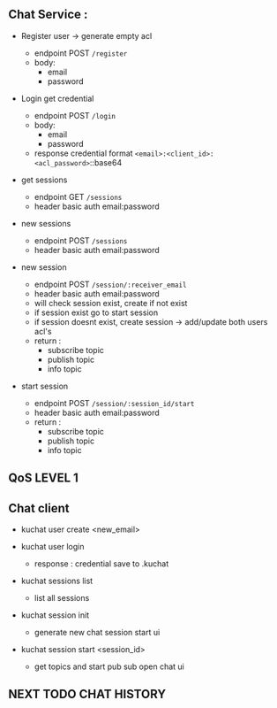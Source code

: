 

## Chat Service :
  - Register user -> generate empty acl
      - endpoint POST `/register`
      - body:
          - email
          - password

  - Login get credential
      - endpoint POST `/login`
      - body:
          - email
          - password
      - response credential format `<email>:<client_id>:<acl_password>`::base64

  - get sessions
      - endpoint GET `/sessions`
      - header basic auth email:password

  - new sessions
      - endpoint POST `/sessions`
      - header basic auth email:password

  - new session
      - endpoint POST `/session/:receiver_email`
      - header basic auth email:password
      - will check session exist, create if not exist
      - if session exist go to start session
      - if session doesnt exist, create session -> add/update both users acl's
      - return :
          - subscribe topic
          - publish topic
          - info topic

  - start session
      - endpoint POST `/session/:session_id/start`
      - header basic auth email:password
      - return :
          - subscribe topic
          - publish topic
          - info topic



## QoS LEVEL 1

## Chat client

  - kuchat user create <new_email> <password>

  
  - kuchat user login <email> <password>
      - response : credential save to .kuchat


  - kuchat sessions list
      - list all sessions

  - kuchat session init <receiver email>
      - generate new chat session start ui

  - kuchat session start <session_id>
      - get topics and start pub sub open chat ui



## NEXT TODO CHAT HISTORY



